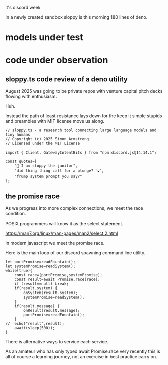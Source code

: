 it's discord week

In a newly created sandbox sloppy is this morning 180 lines of deno.


# models under test

# code under observation

## sloppy.ts code review of a deno utility 

August 2025 was going to be private repos with venture capital pitch decks flowing with enthusiasm.

Huh.

Instead the path of least resistance lays down for the keep it simple stupids and preambles with MIT license move us along.

```
// sloppy.ts - a research tool connecting large language models and tiny humans
// Copyright (c) 2025 Simon Armstrong
// Licensed under the MIT License

import { Client, GatewayIntentBits } from "npm:discord.js@14.14.1";

const quotes=[
	"🤖 I am sloppy the janitor",
	"did thing thing call for a plunge? 🪠",
	"frump system prompt you say?"
];
````

## the promise race

As we progress into more complex connections, we meet the race condition.

POSIX programmers will know it as the select statement.

https://man7.org/linux/man-pages/man2/select.2.html

In modern javascript we meet the promise race.

Here is the main loop of our discord spawning command line utility.

```
let portPromise=readFountain();
let systemPromise=readSystem();
while(true){
	const race=[portPromise,systemPromise];
	const result=await Promise.race(race);
	if (result==null) break;
	if(result.system) {
		onSystem(result.system);
		systemPromise=readSystem();
	}
	if(result.message) {
		onResult(result.message);
		portPromise=readFountain();		
	}
//	echo("result",result);
	await(sleep(500));
}
```

There is alternative ways to service each service. 


As an amateur who has only typed await Promise.race very recently this is all of course a learning journey, not an exercise in best practice carry on.